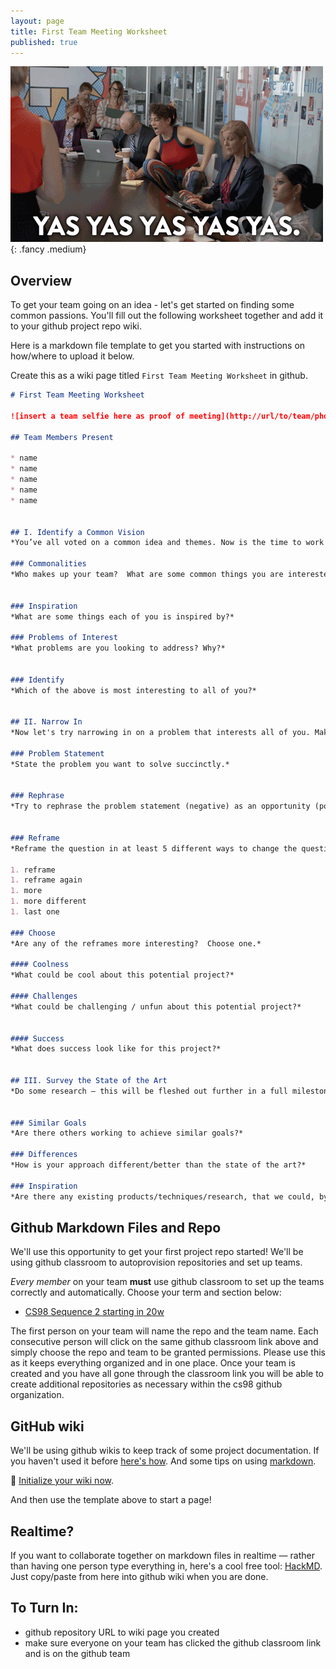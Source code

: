 ```yaml
---
layout: page
title: First Team Meeting Worksheet
published: true
---
```


![](img/yas-team.gif){: .fancy .medium}

## Overview

To get your team going on an idea - let's get started on finding some common passions.  You'll fill out the following worksheet together and add it to your github project repo wiki. 

Here is a markdown file template to get you started with instructions on how/where to upload it below. 

Create this as a wiki page titled `First Team Meeting Worksheet` in github.


```markdown
# First Team Meeting Worksheet

![insert a team selfie here as proof of meeting](http://url/to/team/photo.jpg)

## Team Members Present

* name
* name
* name
* name
* name


## I. Identify a Common Vision
*You’ve all voted on a common idea and themes. Now is the time to work through your commonalities and find a unifying vision between all of you. Answer the following for each of you.  This is the time to speak your mind.  Be honest with each other.*

### Commonalities
*Who makes up your team?  What are some common things you are interested in? Tell each other about the things you put down on the survey and expand on some of your passions.*


### Inspiration
*What are some things each of you is inspired by?*

### Problems of Interest
*What problems are you looking to address? Why?*


### Identify
*Which of the above is most interesting to all of you?*


## II. Narrow In
*Now let's try narrowing in on a problem that interests all of you. Make sure to go around the table and listen to everybody on your team without interruption.*

### Problem Statement
*State the problem you want to solve succinctly.*


### Rephrase
*Try to rephrase the problem statement (negative) as an opportunity (positive). Word it as a question beginning with, “How might we…?”*


### Reframe
*Reframe the question in at least 5 different ways to change the question fundamentally or imply a different solution set.  Try changing scope, or audience, or technology.*

1. reframe
1. reframe again
1. more 
1. more different
1. last one

### Choose
*Are any of the reframes more interesting?  Choose one.*

#### Coolness
*What could be cool about this potential project?*

#### Challenges
*What could be challenging / unfun about this potential project?*


#### Success
*What does success look like for this project?*


## III. Survey the State of the Art
*Do some research — this will be fleshed out further in a full milestone but do some now quickly all together to get started. Try to find what else is out there that is similar, either products, or technical papers that are related.*


### Similar Goals
*Are there others working to achieve similar goals?*

### Differences
*How is your approach different/better than the state of the art?*

### Inspiration
*Are there any existing products/techniques/research, that we could, by analogy, draw inspiration from?*

```


## Github Markdown Files and Repo

We'll use this opportunity to get your first project repo started!  We'll be using github classroom to autoprovision repositories and set up teams.

*Every member* on your team **must** use github classroom to set up the teams correctly and automatically.  Choose your term and section below:

<!-- * [CS98 Sequence 1 starting in 19F](https://classroom.github.com/g/qI_-SZ-w) -->
* [CS98 Sequence 2 starting in 20w](https://classroom.github.com/g/1le2uP2W)

The first person on your team will name the repo and the team name. Each consecutive person will click on the same github classroom link above and simply choose the repo and team to be granted permissions. Please use this as it keeps everything organized and in one place.  Once your team is created and you have all gone through the classroom link you will be able to create additional repositories as necessary within the cs98 github organization.

## GitHub wiki

We'll be using github wikis to keep track of some project documentation. If you haven't used it before [here's how](https://help.github.com/articles/about-github-wikis/). And some tips on using [markdown](https://guides.github.com/features/mastering-markdown/).

🚀 [Initialize your wiki now](https://help.github.com/articles/about-github-wikis/).

And then use the template above to start a page!

## Realtime? 

If you want to collaborate together on markdown files in realtime — rather than having one person type everything in, here's a cool free tool: [HackMD](https://hackmd.io).   Just copy/paste from here into github wiki when you are done. 


## To Turn In:

  * github repository URL to wiki page you created
  * make sure everyone on your team has clicked the github classroom link and is on the github team

